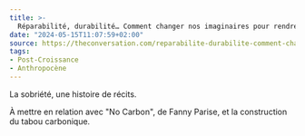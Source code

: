 ```yaml
---
title: >-
  Réparabilité, durabilité… Comment changer nos imaginaires pour rendre la sobriété désirable ?
date: "2024-05-15T11:07:59+02:00"
source: https://theconversation.com/reparabilite-durabilite-comment-changer-nos-imaginaires-pour-rendre-la-sobriete-desirable-223144
tags:
- Post-Croissance
- Anthropocène
---
```

La sobriété, une histoire de récits.

À mettre en relation avec "No Carbon", de Fanny Parise, et la construction du tabou carbonique.
